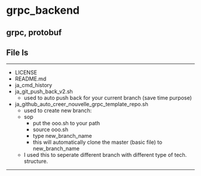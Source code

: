 # grpc_backend
grpc, protobuf
---

## File ls
---
- LICENSE
- README.md
- ja_cmd_history
- ja_git_push_back_v2.sh
    - used to auto push back for your current branch (save time purpose)
- ja_github_auto_creer_nouvelle_grpc_template_repo.sh
    - used to create new branch:
    - sop
        - put the ooo.sh to your path
        - source ooo.sh
        - type new_branch_name
        - this will automatically clone the master (basic file) to new_branch_name
    - I used this to seperate different branch with different type of tech. structure.

---
